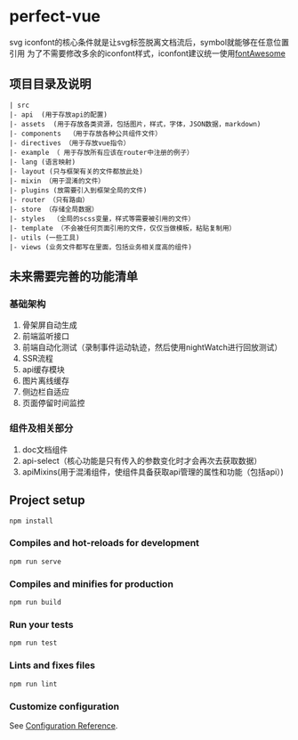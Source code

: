 # perfect-vue

svg iconfont的核心条件就是让svg标签脱离文档流后，symbol就能够在任意位置引用
为了不需要修改多余的iconfont样式，iconfont建议统一使用[fontAwesome](https://fontawesome.dashgame.com/)

## 项目目录及说明
```
| src
|- api  (用于存放api的配置)
|- assets  (用于存放各类资源，包括图片，样式，字体，JSON数据，markdown)
|- components  （用于存放各种公共组件文件）
|- directives （用于存放vue指令）
|- example （ 用于存放所有应该在router中注册的例子）
|- lang (语言映射)
|- layout (只与框架有关的文件都放此处)
|- mixin （用于混淆的文件）
|- plugins (放需要引入到框架全局的文件)
|- router （只有路由）
|- store （存储全局数据）
|- styles  （全局的scss变量，样式等需要被引用的文件）
|- template （不会被任何页面引用的文件，仅仅当做模板，粘贴复制用）
|- utils (一些工具)
|- views (业务文件都写在里面，包括业务相关度高的组件)
```

## 未来需要完善的功能清单
### 基础架构
1. 骨架屏自动生成
2. 前端监听接口
3. 前端自动化测试（录制事件运动轨迹，然后使用nightWatch进行回放测试）
4. SSR流程
5. api缓存模块
6. 图片离线缓存
7. 侧边栏自适应
8. 页面停留时间监控
### 组件及相关部分
1. doc文档组件
2. api-select（核心功能是只有传入的参数变化时才会再次去获取数据）
3. apiMixins(用于混淆组件，使组件具备获取api管理的属性和功能（包括api）)

## Project setup
```
npm install
```

### Compiles and hot-reloads for development
```
npm run serve
```

### Compiles and minifies for production
```
npm run build
```

### Run your tests
```
npm run test
```

### Lints and fixes files
```
npm run lint
```

### Customize configuration
See [Configuration Reference](https://cli.vuejs.org/config/).

